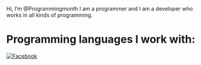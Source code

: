 Hi, I’m @Programmingmonth I am a programmer and I am a developer who works in all kinds of programming.

# Programming languages I work with:
[![Facebook](https://img.shields.io/badge/Facebook-%231877F2.svg?logo=Facebook&logoColor=white)](https://facebook.com/AbdulMoiz)
